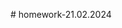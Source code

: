 <!-- 1 уровень сложности: LEVEL 1

Напишите функцию JavaScript, которая возвращает переданную строку с буквами в алфавитном порядке.
Пример строки: 'uncopyrightable'. Ожидаемый результат: 'abceghilnoprtuy'
function alphabet_order(str) {

// Your code

}


document.writeln(alphabet_order("uncopyrightable")); 


2 уровень сложности: LEVEL 2 -->


<!-- Напишите функцию JavaScript, которая принимает строку в качестве параметра и находит самое длинное слово в строке. -->
<!-- function findlongestword(str) { -->


<!-- // Your code -->


<!-- } -->


<!-- document.writeln(findlongestword('Web Development In Telran')); -->

#   h o m e w o r k - 2 1 . 0 2 . 2 0 2 4  
 